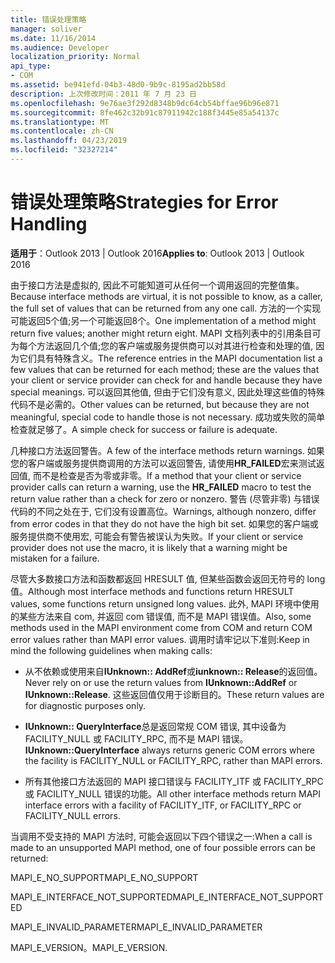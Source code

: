 ```yaml
---
title: 错误处理策略
manager: soliver
ms.date: 11/16/2014
ms.audience: Developer
localization_priority: Normal
api_type:
- COM
ms.assetid: be941efd-04b3-48d0-9b9c-8195ad2bb58d
description: 上次修改时间：2011 年 7 月 23 日
ms.openlocfilehash: 9e76ae3f292d8348b9dc64cb54bffae96b96e871
ms.sourcegitcommit: 8fe462c32b91c87911942c188f3445e85a54137c
ms.translationtype: MT
ms.contentlocale: zh-CN
ms.lasthandoff: 04/23/2019
ms.locfileid: "32327214"
---
```

# <a name="strategies-for-error-handling"></a><span data-ttu-id="eb43b-103">错误处理策略</span><span class="sxs-lookup"><span data-stu-id="eb43b-103">Strategies for Error Handling</span></span>

  
  
<span data-ttu-id="eb43b-104">**适用于**：Outlook 2013 | Outlook 2016</span><span class="sxs-lookup"><span data-stu-id="eb43b-104">**Applies to**: Outlook 2013 | Outlook 2016</span></span> 
  
<span data-ttu-id="eb43b-105">由于接口方法是虚拟的, 因此不可能知道可从任何一个调用返回的完整值集。</span><span class="sxs-lookup"><span data-stu-id="eb43b-105">Because interface methods are virtual, it is not possible to know, as a caller, the full set of values that can be returned from any one call.</span></span> <span data-ttu-id="eb43b-106">方法的一个实现可能返回5个值;另一个可能返回8个。</span><span class="sxs-lookup"><span data-stu-id="eb43b-106">One implementation of a method might return five values; another might return eight.</span></span> <span data-ttu-id="eb43b-107">MAPI 文档列表中的引用条目可为每个方法返回几个值;您的客户端或服务提供商可以对其进行检查和处理的值, 因为它们具有特殊含义。</span><span class="sxs-lookup"><span data-stu-id="eb43b-107">The reference entries in the MAPI documentation list a few values that can be returned for each method; these are the values that your client or service provider can check for and handle because they have special meanings.</span></span> <span data-ttu-id="eb43b-108">可以返回其他值, 但由于它们没有意义, 因此处理这些值的特殊代码不是必需的。</span><span class="sxs-lookup"><span data-stu-id="eb43b-108">Other values can be returned, but because they are not meaningful, special code to handle those is not necessary.</span></span> <span data-ttu-id="eb43b-109">成功或失败的简单检查就足够了。</span><span class="sxs-lookup"><span data-stu-id="eb43b-109">A simple check for success or failure is adequate.</span></span>
  
<span data-ttu-id="eb43b-110">几种接口方法返回警告。</span><span class="sxs-lookup"><span data-stu-id="eb43b-110">A few of the interface methods return warnings.</span></span> <span data-ttu-id="eb43b-111">如果您的客户端或服务提供商调用的方法可以返回警告, 请使用**HR_FAILED**宏来测试返回值, 而不是检查是否为零或非零。</span><span class="sxs-lookup"><span data-stu-id="eb43b-111">If a method that your client or service provider calls can return a warning, use the **HR_FAILED** macro to test the return value rather than a check for zero or nonzero.</span></span> <span data-ttu-id="eb43b-112">警告 (尽管非零) 与错误代码的不同之处在于, 它们没有设置高位。</span><span class="sxs-lookup"><span data-stu-id="eb43b-112">Warnings, although nonzero, differ from error codes in that they do not have the high bit set.</span></span> <span data-ttu-id="eb43b-113">如果您的客户端或服务提供商不使用宏, 可能会有警告被误认为失败。</span><span class="sxs-lookup"><span data-stu-id="eb43b-113">If your client or service provider does not use the macro, it is likely that a warning might be mistaken for a failure.</span></span> 
  
<span data-ttu-id="eb43b-114">尽管大多数接口方法和函数都返回 HRESULT 值, 但某些函数会返回无符号的 long 值。</span><span class="sxs-lookup"><span data-stu-id="eb43b-114">Although most interface methods and functions return HRESULT values, some functions return unsigned long values.</span></span> <span data-ttu-id="eb43b-115">此外, MAPI 环境中使用的某些方法来自 com, 并返回 com 错误值, 而不是 MAPI 错误值。</span><span class="sxs-lookup"><span data-stu-id="eb43b-115">Also, some methods used in the MAPI environment come from COM and return COM error values rather than MAPI error values.</span></span> <span data-ttu-id="eb43b-116">调用时请牢记以下准则:</span><span class="sxs-lookup"><span data-stu-id="eb43b-116">Keep in mind the following guidelines when making calls:</span></span>
  
- <span data-ttu-id="eb43b-117">从不依赖或使用来自**IUnknown:: AddRef**或**iunknown:: Release**的返回值。</span><span class="sxs-lookup"><span data-stu-id="eb43b-117">Never rely on or use the return values from **IUnknown::AddRef** or **IUnknown::Release**.</span></span> <span data-ttu-id="eb43b-118">这些返回值仅用于诊断目的。</span><span class="sxs-lookup"><span data-stu-id="eb43b-118">These return values are for diagnostic purposes only.</span></span> 
    
- <span data-ttu-id="eb43b-119">**IUnknown:: QueryInterface**总是返回常规 COM 错误, 其中设备为 FACILITY_NULL 或 FACILITY_RPC, 而不是 MAPI 错误。</span><span class="sxs-lookup"><span data-stu-id="eb43b-119">**IUnknown::QueryInterface** always returns generic COM errors where the facility is FACILITY_NULL or FACILITY_RPC, rather than MAPI errors.</span></span> 
    
- <span data-ttu-id="eb43b-120">所有其他接口方法返回的 MAPI 接口错误与 FACILITY_ITF 或 FACILITY_RPC 或 FACILITY_NULL 错误的功能。</span><span class="sxs-lookup"><span data-stu-id="eb43b-120">All other interface methods return MAPI interface errors with a facility of FACILITY_ITF, or FACILITY_RPC or FACILITY_NULL errors.</span></span>
    
<span data-ttu-id="eb43b-121">当调用不受支持的 MAPI 方法时, 可能会返回以下四个错误之一:</span><span class="sxs-lookup"><span data-stu-id="eb43b-121">When a call is made to an unsupported MAPI method, one of four possible errors can be returned:</span></span> 
  
<span data-ttu-id="eb43b-122">MAPI_E_NO_SUPPORT</span><span class="sxs-lookup"><span data-stu-id="eb43b-122">MAPI_E_NO_SUPPORT</span></span>
  
<span data-ttu-id="eb43b-123">MAPI_E_INTERFACE_NOT_SUPPORTED</span><span class="sxs-lookup"><span data-stu-id="eb43b-123">MAPI_E_INTERFACE_NOT_SUPPORTED</span></span>
  
<span data-ttu-id="eb43b-124">MAPI_E_INVALID_PARAMETER</span><span class="sxs-lookup"><span data-stu-id="eb43b-124">MAPI_E_INVALID_PARAMETER</span></span>
  
<span data-ttu-id="eb43b-125">MAPI_E_VERSION。</span><span class="sxs-lookup"><span data-stu-id="eb43b-125">MAPI_E_VERSION.</span></span> 
  

